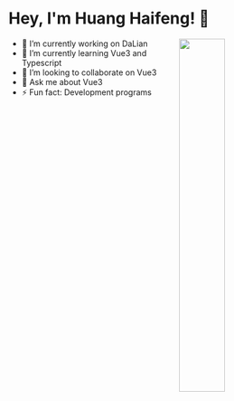 # Hey, I'm Huang Haifeng! 👋


<img media="(prefers-color-scheme: light)" align="right" src="https://github-readme-stats.vercel.app/api?username=HuangHaifenga&show_icons=true&icon_color=CE1D2D&text_color=c9d1d9&bg_color=010409&hide_title=true" width="40%" />

- 🔭 I’m currently working on DaLian
- 🌱 I’m currently learning Vue3 and Typescript
- 👯 I’m looking to collaborate on Vue3
- 💬 Ask me about Vue3
- ⚡ Fun fact: Development programs


